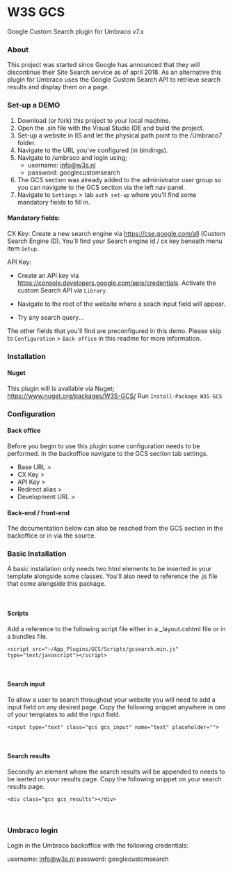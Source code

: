# W3S GCS
Google Custom Search plugin for Umbraco v7.x

### About
This project was started since Google has announced that they will discontinue their Site Search service as of april 2018. As an alternative this plugin for Umbraco uses the Google Custom Search API to retrieve search results and display them on a page.

### Set-up a DEMO
1. Download (or fork) this project to your local machine.
2. Open the .sln file with the Visual Studio IDE and build the project.
3. Set-up a website in IIS and let the physical path point to the /Umbraco7 folder.
4. Navigate to the URL you've configured (in bindings).
5. Navigate to /umbraco and login using;
    - username: info@w3s.nl
    - password: googlecustomsearch
6. The GCS section was already added to the administrator user group so you can navigate to the GCS section via the left nav panel.
7. Navigate to `Settings` > tab `auth set-up` where you'll find some mandatory fields to fill in.

#### Mandatory fields:
CX Key:
Create a new search engine via https://cse.google.com/all (Custom Search Engine ID). You'll find your Search engine id / cx key beneath menu item `Setup`.

API Key:
- Create an API key via https://console.developers.google.com/apis/credentials. Activate the custom Search API via `Library`.

- Navigate to the root of the website where a seach input field will appear. 
- Try any search query...

The other fields that you'll find are preconfigured in this demo.
Please skip to `Configuration` > `Back office` in this readme for more information.

### Installation
#### Nuget 
This plugin will is available via Nuget; https://www.nuget.org/packages/W3S-GCS/
Run ```Install-Package W3S-GCS```

### Configuration
#### Back office 
Before you begin to use this plugin some configuration needs to be performed. 
In the backoffice navigate to the GCS section tab settings. 

- Base URL        >
- CX Key          >
- API Key         > 
- Redirect alias  >
- Development URL >

#### Back-end / front-end
The documentation below can also be reached from the GCS section in the backoffice or in via the source.

### Basic Installation
A basic installation only needs two html elements to be inserted in your template alongside some classes.
You'll also need to reference the .js file that come alongside this package. 

<br />

#### Scripts
Add a reference to the following script file either in a _layout.cshtml file or in a bundles file.
```
<script src="~/App_Plugins/GCS/Scripts/gcsearch.min.js" type="text/javascript"></script>
```
<br />

#### Search input
To allow a user to search throughout your website you will need to add a input field on any desired page.
Copy the following snippet anywhere in one of your templates to add the input field. 

```
<input type="text" class="gcs gcs_input" name="text" placeholder="">
```
<br />

#### Search results
Secondly an element where the search results will be appended to needs to be iserted on your results page.
Copy the following snippet on your search results page.

```
<div class="gcs gcs_results"></div>
```

<br />

### Umbraco login
Login in the Umbraco backoffice with the following credentials:

username: info@w3s.nl
password: googlecustomsearch
